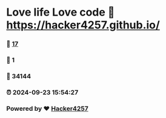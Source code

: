 # Love life Love code :link: https://hacker4257.github.io/ 
### :page_facing_up: [17](https://hacker4257.github.io//tag.html) 
### :speech_balloon: 1 
### :hibiscus: 34144 
### :alarm_clock: 2024-09-23 15:54:27 
### Powered by :heart: [Hacker4257](https://hacker4257.github.io)

